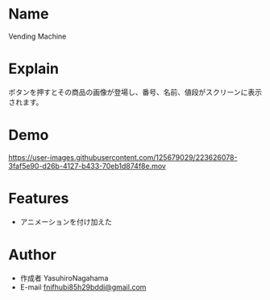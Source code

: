 # Name

Vending Machine

# Explain

ボタンを押すとその商品の画像が登場し、番号、名前、値段がスクリーンに表示されます。

# Demo

https://user-images.githubusercontent.com/125679029/223626078-3faf5e90-d26b-4127-b433-70eb1d874f8e.mov

# Features

* アニメーションを付け加えた

# Author

* 作成者 YasuhiroNagahama
* E-mail fnifhubi85h29bddi@gmail.com
